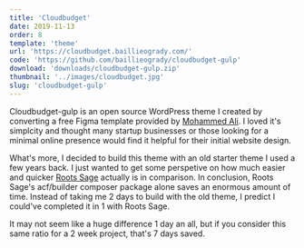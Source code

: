 ```yaml
---
title: 'Cloudbudget'
date: 2019-11-13
order: 8
template: 'theme'
url: 'https://cloudbudget.baillieogrady.com/'
code: 'https://github.com/baillieogrady/cloudbudget-gulp'
download: 'downloads/cloudbudget-gulp.zip'
thumbnail: '../images/cloudbudget.jpg'
slug: 'cloudbudget-gulp'
---
```


Cloudbudget-gulp is an open source WordPress theme I created by converting a free Figma template provided by [Mohammed Ali](https://dribbble.com/ScratchCoders). I loved it's simplcity and thought many startup businesses or those looking for a minimal online presence would find it helpful for their initial website design.

What's more, I decided to build this theme with an old starter theme I used a few years back. I just wanted to get some perspetive on how much easier and quicker [Roots Sage](https://roots.io/sage/) actually is in comparison. In conclusion, Roots Sage's acf/builder composer package alone saves an enormous amount of time. Instead of taking me 2 days to build with the old theme, I predict I could've completed it in 1 with Roots Sage.

It may not seem like a huge difference 1 day an all, but if you consider this same ratio for a 2 week project, that's 7 days saved.